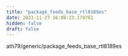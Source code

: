 ```yaml
---
title: "package_feeds_base_rtl8189es"
date: 2021-11-27 16:08:23.179781
hidden: false
draft: false
---
```


ath79/generic/package_feeds_base_rtl8189es

